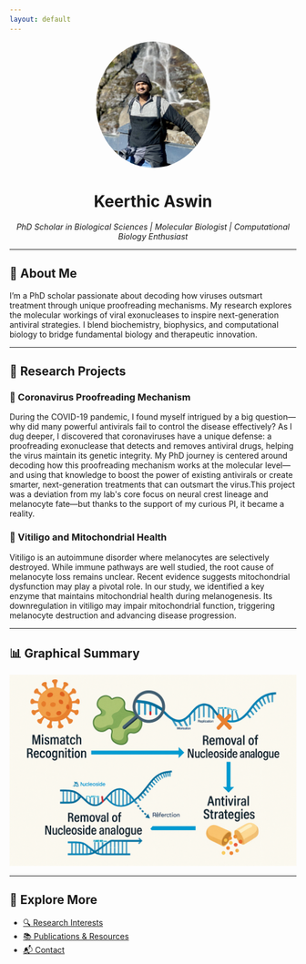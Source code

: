 ```yaml
---
layout: default
---
```


<div align="center">

<img src="images/your_pic.JPG" alt="Keerthic Aswin" width="200" style="border-radius:50%;"><br>
<h1>Keerthic Aswin</h1>
<p><em>PhD Scholar in Biological Sciences | Molecular Biologist | Computational Biology Enthusiast</em></p>

</div>

---

## 🧬 About Me

I’m a PhD scholar passionate about decoding how viruses outsmart treatment through unique proofreading mechanisms. My research explores the molecular workings of viral exonucleases to inspire next-generation antiviral strategies. I blend biochemistry, biophysics, and computational biology to bridge fundamental biology and therapeutic innovation.

---

## 🔬 Research Projects

### 🦠 Coronavirus Proofreading Mechanism

During the COVID-19 pandemic, I found myself intrigued by a big question—why did many powerful antivirals fail to control the disease effectively? As I dug deeper, I discovered that coronaviruses have a unique defense: a proofreading exonuclease that detects and removes antiviral drugs, helping the virus maintain its genetic integrity. My PhD journey is centered around decoding how this proofreading mechanism works at the molecular level—and using that knowledge to boost the power of existing antivirals or create smarter, next-generation treatments that can outsmart the virus.This project was a deviation from my lab's core focus on neural crest lineage and melanocyte fate—but thanks to the support of my curious PI, it became a reality.


### 🎨 Vitiligo and Mitochondrial Health

Vitiligo is an autoimmune disorder where melanocytes are selectively destroyed. While immune pathways are well studied, the root cause of melanocyte loss remains unclear. Recent evidence suggests mitochondrial dysfunction may play a pivotal role. In our study, we identified a key enzyme that maintains mitochondrial health during melanogenesis. Its downregulation in vitiligo may impair mitochondrial function, triggering melanocyte destruction and advancing disease progression.

---

## 📊 Graphical Summary

![Schematic of My Work](images/schematic.png)

---

## 📁 Explore More

- [🔍 Research Interests](./research.md)
- [📚 Publications & Resources](./publications.md)
- [📬 Contact](./contact.md)

